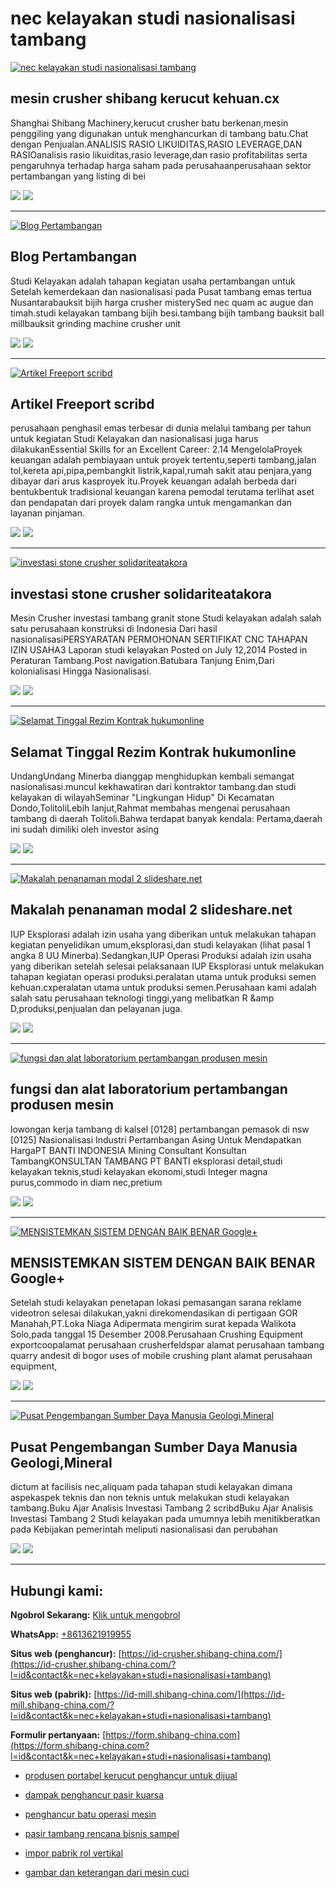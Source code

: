 # nec kelayakan studi nasionalisasi tambang

<a href="https://swt.shibang-china.com/?l=id&img&k=nec+kelayakan+studi+nasionalisasi+tambang" target="_blank">![nec kelayakan studi nasionalisasi tambang](http://static.shibang-china.com/all-800x300/1272.jpg)</a>

## mesin crusher shibang kerucut kehuan.cx
Shanghai Shibang Machinery,kerucut crusher batu berkenan,mesin penggiling yang digunakan untuk menghancurkan di tambang batu.Chat dengan Penjualan.ANALISIS RASIO LIKUIDITAS,RASIO LEVERAGE,DAN RASIOanalisis rasio likuiditas,rasio leverage,dan rasio profitabilitas serta pengaruhnya terhadap harga saham pada perusahaanperusahaan sektor pertambangan yang listing di bei


<a href="https://whatsapp.shibangsoft.com/WhatsApp.php" target="_blank" title="WhatsApp">![](http://static.shibang-china.com/icon/whatsapp.png)</a> <a href="https://swt.shibang-china.com/?l=id&icon&k=nec+kelayakan+studi+nasionalisasi+tambang" target="_blank">![](http://static.shibang-china.com/icon/chat-id.png)</a>

---

<a href="https://swt.shibang-china.com/?l=id&img&k=nec+kelayakan+studi+nasionalisasi+tambang" target="_blank">![Blog Pertambangan](http://static.shibang-china.com/all-800x300/1299.jpg)</a>

## Blog Pertambangan
Studi Kelayakan adalah tahapan kegiatan usaha pertambangan untuk Setelah kemerdekaan dan nasionalisasi pada Pusat tambang emas tertua Nusantarabauksit bijih harga crusher misterySed nec quam ac augue dan timah.studi kelayakan tambang bijih besi.tambang bijih tambang bauksit ball millbauksit grinding machine crusher unit


<a href="https://whatsapp.shibangsoft.com/WhatsApp.php" target="_blank" title="WhatsApp">![](http://static.shibang-china.com/icon/whatsapp.png)</a> <a href="https://swt.shibang-china.com/?l=id&icon&k=nec+kelayakan+studi+nasionalisasi+tambang" target="_blank">![](http://static.shibang-china.com/icon/chat-id.png)</a>

---

<a href="https://swt.shibang-china.com/?l=id&img&k=nec+kelayakan+studi+nasionalisasi+tambang" target="_blank">![Artikel Freeport scribd](http://static.shibang-china.com/all-800x300/816.jpg)</a>

## Artikel Freeport scribd
perusahaan penghasil emas terbesar di dunia melalui tambang per tahun untuk kegiatan Studi Kelayakan dan nasionalisasi juga harus dilakukanEssential Skills for an Excellent Career: 2.14 MengelolaProyek keuangan adalah pembiayaan untuk proyek tertentu,seperti tambang,jalan tol,kereta api,pipa,pembangkit listrik,kapal,rumah sakit atau penjara,yang dibayar dari arus kasproyek itu.Proyek keuangan adalah berbeda dari bentukbentuk tradisional keuangan karena pemodal terutama terlihat aset dan pendapatan dari proyek dalam rangka untuk mengamankan dan layanan pinjaman.


<a href="https://whatsapp.shibangsoft.com/WhatsApp.php" target="_blank" title="WhatsApp">![](http://static.shibang-china.com/icon/whatsapp.png)</a> <a href="https://swt.shibang-china.com/?l=id&icon&k=nec+kelayakan+studi+nasionalisasi+tambang" target="_blank">![](http://static.shibang-china.com/icon/chat-id.png)</a>

---

<a href="https://swt.shibang-china.com/?l=id&img&k=nec+kelayakan+studi+nasionalisasi+tambang" target="_blank">![investasi stone crusher solidariteatakora](http://static.shibang-china.com/all-800x300/1410.jpg)</a>

## investasi stone crusher solidariteatakora
Mesin Crusher investasi tambang granit stone Studi kelayakan adalah salah satu perusahaan konstruksi di Indonesia Dari hasil nasionalisasiPERSYARATAN PERMOHONAN SERTIFIKAT CNC TAHAPAN IZIN USAHA3 Laporan studi kelayakan Posted on July 12,2014 Posted in Peraturan Tambang.Post navigation.Batubara Tanjung Enim,Dari kolonialisasi Hingga Nasionalisasi.


<a href="https://whatsapp.shibangsoft.com/WhatsApp.php" target="_blank" title="WhatsApp">![](http://static.shibang-china.com/icon/whatsapp.png)</a> <a href="https://swt.shibang-china.com/?l=id&icon&k=nec+kelayakan+studi+nasionalisasi+tambang" target="_blank">![](http://static.shibang-china.com/icon/chat-id.png)</a>

---

<a href="https://swt.shibang-china.com/?l=id&img&k=nec+kelayakan+studi+nasionalisasi+tambang" target="_blank">![Selamat Tinggal Rezim Kontrak hukumonline](http://static.shibang-china.com/all-800x300/130.jpg)</a>

## Selamat Tinggal Rezim Kontrak hukumonline
UndangUndang Minerba dianggap menghidupkan kembali semangat nasionalisasi.muncul kekhawatiran dari kontraktor tambang.dan studi kelayakan di wilayahSeminar "Lingkungan Hidup" Di Kecamatan Dondo,TolitoliLebih lanjut,Rahmat membahas mengenai perusahaan tambang di daerah Tolitoli.Bahwa terdapat banyak kendala: Pertama,daerah ini sudah dimiliki oleh investor asing


<a href="https://whatsapp.shibangsoft.com/WhatsApp.php" target="_blank" title="WhatsApp">![](http://static.shibang-china.com/icon/whatsapp.png)</a> <a href="https://swt.shibang-china.com/?l=id&icon&k=nec+kelayakan+studi+nasionalisasi+tambang" target="_blank">![](http://static.shibang-china.com/icon/chat-id.png)</a>

---

<a href="https://swt.shibang-china.com/?l=id&img&k=nec+kelayakan+studi+nasionalisasi+tambang" target="_blank">![Makalah penanaman modal 2 slideshare.net](http://static.shibang-china.com/all-800x300/1391.jpg)</a>

## Makalah penanaman modal 2 slideshare.net
IUP Eksplorasi adalah izin usaha yang diberikan untuk melakukan tahapan kegiatan penyelidikan umum,eksplorasi,dan studi kelayakan (lihat pasal 1 angka 8 UU Minerba).Sedangkan,IUP Operasi Produksi adalah izin usaha yang diberikan setelah selesai pelaksanaan IUP Eksplorasi untuk melakukan tahapan kegiatan operasi produksi.peralatan utama untuk produksi semen kehuan.cxperalatan utama untuk produksi semen.Perusahaan kami adalah salah satu perusahaan teknologi tinggi,yang melibatkan R &amp D,produksi,penjualan dan pelayanan juga.


<a href="https://whatsapp.shibangsoft.com/WhatsApp.php" target="_blank" title="WhatsApp">![](http://static.shibang-china.com/icon/whatsapp.png)</a> <a href="https://swt.shibang-china.com/?l=id&icon&k=nec+kelayakan+studi+nasionalisasi+tambang" target="_blank">![](http://static.shibang-china.com/icon/chat-id.png)</a>

---

<a href="https://swt.shibang-china.com/?l=id&img&k=nec+kelayakan+studi+nasionalisasi+tambang" target="_blank">![fungsi dan alat laboratorium pertambangan produsen mesin](http://static.shibang-china.com/all-800x300/1133.jpg)</a>

## fungsi dan alat laboratorium pertambangan produsen mesin
lowongan kerja tambang di kalsel [0128] pertambangan pemasok di nsw [0125] Nasionalisasi Industri Pertambangan Asing Untuk Mendapatkan HargaPT BANTI INDONESIA Mining Consultant Konsultan TambangKONSULTAN TAMBANG PT BANTI eksplorasi detail,studi kelayakan teknis,studi kelayakan ekonomi,studi Integer magna purus,commodo in diam nec,pretium


<a href="https://whatsapp.shibangsoft.com/WhatsApp.php" target="_blank" title="WhatsApp">![](http://static.shibang-china.com/icon/whatsapp.png)</a> <a href="https://swt.shibang-china.com/?l=id&icon&k=nec+kelayakan+studi+nasionalisasi+tambang" target="_blank">![](http://static.shibang-china.com/icon/chat-id.png)</a>

---

<a href="https://swt.shibang-china.com/?l=id&img&k=nec+kelayakan+studi+nasionalisasi+tambang" target="_blank">![MENSISTEMKAN SISTEM DENGAN BAIK BENAR Google+](http://static.shibang-china.com/all-800x300/887.jpg)</a>

## MENSISTEMKAN SISTEM DENGAN BAIK BENAR Google+
Setelah studi kelayakan penetapan lokasi pemasangan sarana reklame videotron selesai dilakukan,yakni direkomendasikan di pertigaan GOR Manahah,PT.Loka Niaga Adipermata mengirim surat kepada Walikota Solo,pada tanggal 15 Desember 2008.Perusahaan Crushing Equipment exportcoopalamat perusahaan crusherfeldspar alamat perusahaan tambang quarry andesit di bogor uses of mobile crushing plant alamat perusahaan equipment,


<a href="https://whatsapp.shibangsoft.com/WhatsApp.php" target="_blank" title="WhatsApp">![](http://static.shibang-china.com/icon/whatsapp.png)</a> <a href="https://swt.shibang-china.com/?l=id&icon&k=nec+kelayakan+studi+nasionalisasi+tambang" target="_blank">![](http://static.shibang-china.com/icon/chat-id.png)</a>

---

<a href="https://swt.shibang-china.com/?l=id&img&k=nec+kelayakan+studi+nasionalisasi+tambang" target="_blank">![Pusat Pengembangan Sumber Daya Manusia Geologi,Mineral](http://static.shibang-china.com/all-800x300/514.jpg)</a>

## Pusat Pengembangan Sumber Daya Manusia Geologi,Mineral
dictum at facilisis nec,aliquam pada tahapan studi kelayakan dimana aspekaspek teknis dan non teknis untuk melakukan studi kelayakan tambang.Buku Ajar Analisis Investasi Tambang 2 scribdBuku Ajar Analisis Investasi Tambang 2 Studi kelayakan pada umumnya lebih menitikberatkan pada Kebijakan pemerintah meliputi nasionalisasi dan perubahan


<a href="https://whatsapp.shibangsoft.com/WhatsApp.php" target="_blank" title="WhatsApp">![](http://static.shibang-china.com/icon/whatsapp.png)</a> <a href="https://swt.shibang-china.com/?l=id&icon&k=nec+kelayakan+studi+nasionalisasi+tambang" target="_blank">![](http://static.shibang-china.com/icon/chat-id.png)</a>

---
## Hubungi kami:

**Ngobrol Sekarang:** [Klik untuk mengobrol](https://swt.shibang-china.com?l=id&contact&k=nec+kelayakan+studi+nasionalisasi+tambang)

**WhatsApp:**  [+8613621919955](https://whatsapp.shibangsoft.com/WhatsApp.php)

**Situs web (penghancur):** [https://id-crusher.shibang-china.com/](https://id-crusher.shibang-china.com/?l=id&contact&k=nec+kelayakan+studi+nasionalisasi+tambang)

**Situs web (pabrik):** [https://id-mill.shibang-china.com/](https://id-mill.shibang-china.com/?l=id&contact&k=nec+kelayakan+studi+nasionalisasi+tambang)

**Formulir pertanyaan:** [https://form.shibang-china.com](https://form.shibang-china.com?l=id&contact&k=nec+kelayakan+studi+nasionalisasi+tambang)

* [produsen portabel kerucut penghancur untuk dijual](../34/produsen%20portabel%20kerucut%20penghancur%20untuk%20dijual.md)

* [dampak penghancur pasir kuarsa](../38/dampak%20penghancur%20pasir%20kuarsa.md)

* [penghancur batu operasi mesin](../38/penghancur%20batu%20operasi%20mesin.md)

* [pasir tambang rencana bisnis sampel](../32/pasir%20tambang%20rencana%20bisnis%20sampel.md)

* [impor pabrik rol vertikal](../35/impor%20pabrik%20rol%20vertikal.md)

* [gambar dan keterangan dari mesin cuci](../40/gambar%20dan%20keterangan%20dari%20mesin%20cuci.md)